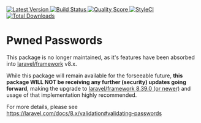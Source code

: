 <p align="left">
  <a href="https://github.com/ubient/laravel-pwned-passwords/releases">
    <img src="https://img.shields.io/github/release/ubient/laravel-pwned-passwords.svg?style=flat-square" alt="Latest Version">
  </a>
  <a href="https://github.com/ubient/laravel-pwned-passwords/actions?query=workflow%3Atests+branch%3Amaster">
    <img src="https://img.shields.io/github/workflow/status/ubient/laravel-pwned-passwords/tests/master.svg?style=flat-square" alt="Build Status">
  </a>
  <a href="https://scrutinizer-ci.com/g/ubient/laravel-pwned-passwords">
    <img src="https://img.shields.io/scrutinizer/g/ubient/laravel-pwned-passwords.svg?style=flat-square" alt="Quality Score">
  </a>
  <a href="https://styleci.io/repos/151966705"><img src="https://styleci.io/repos/151966705/shield" alt="StyleCI"></a>
  <a href="https://packagist.org/packages/ubient/laravel-pwned-passwords">
    <img src="https://img.shields.io/packagist/dt/ubient/laravel-pwned-passwords.svg?style=flat-square" alt="Total Downloads">
  </a>
</p>

# Pwned Passwords

This package is no longer maintained, as it's features have been absorbed into [laravel/framework](https://github.com/laravel/framework/pull/36960) v8.x.

While this package will remain available for the forseeable future, **this package WILL NOT be receiving any further (security) updates going forward**, making the upgrade to [laravel/framework 8.39.0 (or newer)](https://github.com/laravel/framework/releases/tag/v8.39.0) and usage of that implementation highly recommended.

For more details, please see https://laravel.com/docs/8.x/validation#validating-passwords

